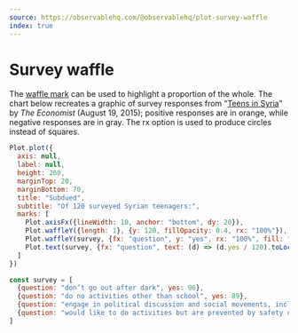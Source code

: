 ```yaml
---
source: https://observablehq.com/@observablehq/plot-survey-waffle
index: true
---
```


# Survey waffle

The [waffle mark](https://observablehq.com/plot/marks/waffle) can be used to highlight a proportion of the whole. The chart below recreates a graphic of survey responses from “[Teens in Syria](https://www.economist.com/graphic-detail/2015/08/19/teens-in-syria)” by _The Economist_ (August 19, 2015); positive responses are in orange, while negative responses are in gray. The rx option is used to produce circles instead of squares.

```js echo
Plot.plot({
  axis: null,
  label: null,
  height: 260,
  marginTop: 20,
  marginBottom: 70,
  title: "Subdued",
  subtitle: "Of 120 surveyed Syrian teenagers:",
  marks: [
    Plot.axisFx({lineWidth: 10, anchor: "bottom", dy: 20}),
    Plot.waffleY({length: 1}, {y: 120, fillOpacity: 0.4, rx: "100%"}),
    Plot.waffleY(survey, {fx: "question", y: "yes", rx: "100%", fill: "orange"}),
    Plot.text(survey, {fx: "question", text: (d) => (d.yes / 120).toLocaleString("en-US", {style: "percent"}), frameAnchor: "bottom", lineAnchor: "top", dy: 6, fill: "orange", fontSize: 24, fontWeight: "bold"})
  ]
})
```

```js echo
const survey = [
  {question: "don’t go out after dark", yes: 96},
  {question: "do no activities other than school", yes: 89},
  {question: "engage in political discussion and social movements, including online", yes: 10},
  {question: "would like to do activities but are prevented by safety concerns", yes: 73}
]
```

